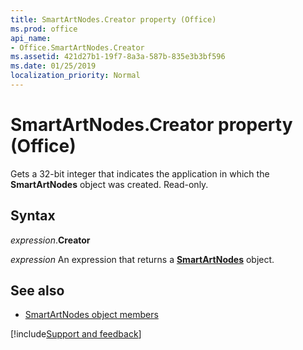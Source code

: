 ```yaml
---
title: SmartArtNodes.Creator property (Office)
ms.prod: office
api_name:
- Office.SmartArtNodes.Creator
ms.assetid: 421d27b1-19f7-8a3a-587b-835e3b3bf596
ms.date: 01/25/2019
localization_priority: Normal
---
```



# SmartArtNodes.Creator property (Office)

Gets a 32-bit integer that indicates the application in which the **SmartArtNodes** object was created. Read-only.


## Syntax

_expression_.**Creator**

_expression_ An expression that returns a **[SmartArtNodes](Office.SmartArtNodes.md)** object.


## See also

- [SmartArtNodes object members](overview/Library-Reference/smartartnodes-members-office.md)



[!include[Support and feedback](~/includes/feedback-boilerplate.md)]